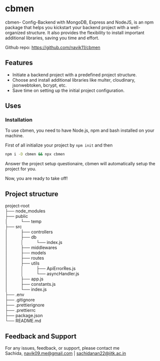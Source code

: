 # cbmen

cbmen- Config-Backend with MongoDB, Express and NodeJS, is an npm package that helps you kickstart your backend project with a well-organized structure. It also provides the flexibility to install important additional libraries, saving you time and effort.  

Github repo: https://github.com/navik11/cbmen

## Features

- Initiate a backend project with a predefined project structure.
- Choose and install additional libraries like multer, cloudinary, jsonwebtoken, bcrypt, etc.
- Save time on setting up the initial project configuration.

## Uses

### Installation

To use cbmen, you need to have Node.js, npm and bash installed on your machine.

First of all initialize your project by `npm init` and then

```bash
npm i -D cbmen && npx cbmen
```
Answer the project setup questionaire, cbmen will automatically setup the project for you.  

Now, you are ready to take off!

## Project structure

project-root  
├── node_modules  
├── public   
│&emsp;&emsp;&emsp;└── temp  
├── src  
│&emsp;&emsp;&emsp;├── controllers  
│&emsp;&emsp;&emsp;├── db  
│&emsp;&emsp;&emsp;│&emsp;&emsp;&emsp;└── index.js  
│&emsp;&emsp;&emsp;├── middlewares  
│&emsp;&emsp;&emsp;├── models  
│&emsp;&emsp;&emsp;├── routes  
│&emsp;&emsp;&emsp;├── utils  
│&emsp;&emsp;&emsp;│&emsp;&emsp;&emsp;├── ApiErrorRes.js  
│&emsp;&emsp;&emsp;│&emsp;&emsp;&emsp;└── asyncHandler.js  
│&emsp;&emsp;&emsp;├── app.js  
│&emsp;&emsp;&emsp;├── constants.js  
│&emsp;&emsp;&emsp;└──  index.js  
├── .env   
├── .gitignore  
├── .prettierignore  
├── .prettierrc   
├── package.json  
└──  README.md  


## Feedback and Support

For any issues, feedback, or support, please contact me  
Sachida, navik09.me@gmail.com | sachidanan22@iitk.ac.in